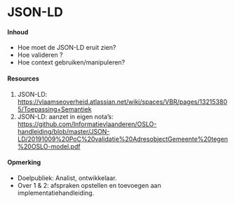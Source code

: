 # JSON-LD
#### Inhoud
* Hoe moet de JSON-LD eruit zien?
* Hoe valideren ?
* Hoe context gebruiken/manipuleren? 
#### Resources
1. JSON-LD: https://vlaamseoverheid.atlassian.net/wiki/spaces/VBR/pages/132153805/Toepassing+Semantiek 
2. JSON-LD: aanzet in eigen nota’s: https://github.com/Informatievlaanderen/OSLO-handleiding/blob/master/JSON-LD/20191009%20PoC%20validatie%20AdresobjectGemeente%20tegen%20OSLO-model.pdf
#### Opmerking
* Doelpubliek: Analist, ontwikkelaar.
* Over 1 & 2: afspraken opstellen en toevoegen aan implementatiehandleiding.
